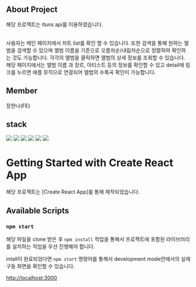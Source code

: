 ## About Project

해당 프로젝트는 ituns api를 이용하였습니다.<br/><br/>

사용자는 메인 페이지에서 차트 list를 확인 할 수 있습니다.
또한 검색을 통해 원하는 앨범을 검색할 수 있으며 앨범 이름을 기준으로 오름차순/내림차순으로 정렬하여 확인하는 것도 가능합니다.
각각의 앨범을 클릭하면 앨범의 상세 정보를 조회할 수 있습니다. 
해당 페이지에서는 앨범 이름 과 장르, 아티스트 등의 정보를 확인할 수 있고 detail에 링크를 누르면 애플 뮤직으로 연결되어 앨범의 수록곡 확인이 가능합니다.

## Member

장한나(FE)

## stack

<img src="https://img.shields.io/badge/react-61DAFB?style=for-the-badge&logo=react&logoColor=black"> <img src="https://img.shields.io/badge/scss-DB7093?style=for-the-badge&logo=scss&logoColor=black"> <img src="https://img.shields.io/badge/React_Router-CA4245?style=for-the-badge&logo=React_Router&logoColor=white"/> <img src="https://img.shields.io/badge/Axios-181717?style=for-the-badge&logo=Axios&logoColor=white"> <img src="https://img.shields.io/badge/html5-E34F26?style=for-the-badge&logo=html5&logoColor=white"> <img src="https://img.shields.io/badge/typeScript-FFC000?style=for-the-badge&logo=typeScript&logoColor=black"/> 

# Getting Started with Create React App

해당 프로젝트는 [Create React App]를 통해 제작되었습니다.

## Available Scripts

### `npm start`

해당 파일을 clone 받은 후 ```npm install``` 작업을 통해서 프로젝트에 포함된 라이브러리를 설치하는 작업을 우선 진행해야 합니다.

intall이 완료되었다면 ```npm start``` 명령어를 통해서 development mode안에서의 실제 구동 화면을 확인할 수 있습니다.

[http://localhost:3000](http://localhost:3000)
